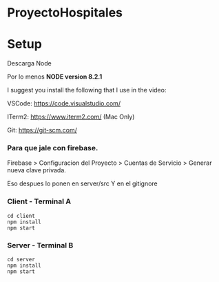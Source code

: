# ProyectoHospitales

# Setup

Descarga Node

Por lo menos **NODE version 8.2.1**

I suggest you install the following that I use in the video:

VSCode: https://code.visualstudio.com/

ITerm2: https://www.iterm2.com/ (Mac Only)

Git: https://git-scm.com/

### Para que jale con firebase.
Firebase > Configuracion del Proyecto > Cuentas de Servicio > Generar nueva clave privada.

Eso despues lo ponen en server/src 
Y en el gitignore

### Client - Terminal A
```
cd client
npm install
npm start
```

### Server - Terminal B
```
cd server
npm install
npm start
```
